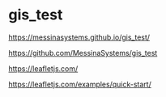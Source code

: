 # gis_test
https://messinasystems.github.io/gis_test/

https://github.com/MessinaSystems/gis_test

https://leafletjs.com/

https://leafletjs.com/examples/quick-start/

